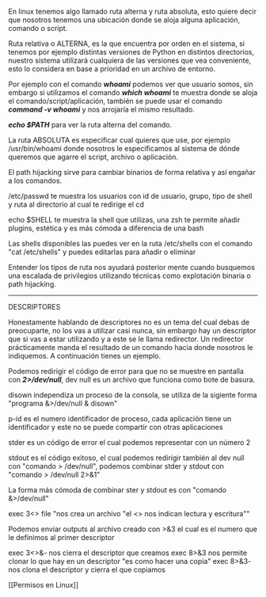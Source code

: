 En linux tenemos algo llamado ruta alterna y ruta absoluta, esto quiere decir que nosotros tenemos una ubicación donde se aloja alguna aplicación, comando o script. 

Ruta relativa o ALTERNA, es la que encuentra por orden en el sistema, si tenemos por ejemplo distintas versiones de Python en distintos directorios, nuestro sistema utilizará cualquiera de las versiones que vea conveniente, esto lo considera en base a prioridad en un archivo de entorno. 

Por ejemplo con el comando *__whoami__* podemos ver que usuario somos, sin embargo si utilizamos el comando *__which whoami__* te muestra donde se aloja el comando/script/aplicación, también se puede usar el comando *__command -v whoami__* y nos arrojaría el mismo resultado.

*__echo $PATH__* para ver la ruta alterna del comando. 

La ruta ABSOLUTA es especificar cual quieres que use, por ejemplo /usr/bin/whoami donde nosotros le especificamos al sistema de dónde queremos que agarre el script, archivo o aplicación. 

El path hijacking sirve para cambiar binarios de forma relativa y así engañar a los comandos.

/etc/passwd te muestra los usuarios con id de usuario, grupo, tipo de shell y ruta al directorio al cual te redirige el cd

echo $SHELL te muestra la shell que utilizas, una zsh te permite añadir plugins, estética y es más cómoda a diferencia de una bash 

Las shells disponibles las puedes ver en la ruta /etc/shells con el comando "cat /etc/shells" y puedes editarlas para añadir o eliminar

Entender los tipos de ruta nos ayudará posterior mente cuando busquemos una escalada de privilegios utilizando técnicas como explotación binaria o path hijacking.

------------------------------------------------------------------------------------
DESCRIPTORES

Honestamente hablando de descriptores no es un tema del cual debas de preocuparte, no los vas a utilizar casi nunca, sin embargo hay un descriptor que si vas a estar utilizando y a este se le llama redirector. Un redirector prácticamente manda el resultado de un comando hacia donde nosotros le indiquemos. A continuación tienes un ejemplo.

Podemos redirigir el código de error para que no se muestre en pantalla con *__2>/dev/null__*, dev null es un archivo que funciona como bote de basura.

disown independiza un proceso de la consola, se utiliza de la sigiente forma "programa &>/dev/null & disown" 

p-id es el numero identificador de proceso, cada aplicación tiene un identificador y este no se puede compartir con otras aplicaciones 

stder es un código de error el cual podemos representar con un número 2 

stdout es el código exitoso, el cual podemos redirigir también al dev null con "comando > /dev/null", podemos combinar stder y stdout con "comando > /dev/null 2>&1"

La forma más cómoda de combinar ster y stdout es con "comando &>/dev/null"

exec 3<> file "nos crea un archivo  "el <> nos indican lectura y escritura""

Podemos enviar outputs al archivo creado con >&3 el cual es el numero que le definimos al primer descriptor

exec 3<>&- nos cierra el descriptor que creamos
exec 8>&3 nos permite clonar lo que hay en un descriptor "es como hacer una copia"
exec 8>&3- nos clona el descriptor y cierra el que copiamos

[[Permisos en Linux]]
